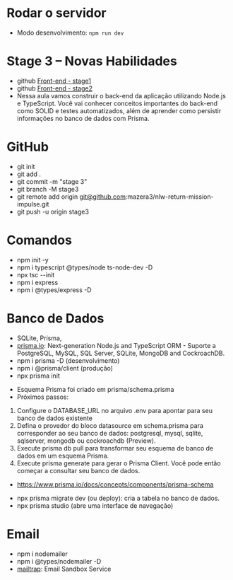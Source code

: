 # Rodar o servidor
- Modo desenvolvimento: `npm run dev`

# Stage 3 – Novas Habilidades

- github [Front-end - stage1](https://github.com/mazera3/nlw-return-mission-impulse/tree/stage1)
- github [Front-end - stage2](https://github.com/mazera3/nlw-return-mission-impulse/tree/stage2)
- Nessa aula vamos construir o back-end da aplicação utilizando Node.js e TypeScript. Você vai conhecer conceitos importantes do back-end como SOLID e testes automatizados, além de aprender como persistir informações no banco de dados com Prisma.

# GitHub
- git init
- git add .
- git commit -m "stage 3"
- git branch -M stage3
- git remote add origin git@github.com:mazera3/nlw-return-mission-impulse.git
- git push -u origin stage3

# Comandos

- npm init -y
- npm i typescript @types/node ts-node-dev -D
- npx tsc --init
- npm i express
- npm i @types/express -D

# Banco de Dados

- SQLite, Prisma, 
- [prisma.io](https://www.prisma.io/): Next-generation Node.js and TypeScript ORM - Suporte a PostgreSQL, MySQL, SQL Server, SQLite, MongoDB and CockroachDB.
- npm i prisma -D (desenvolvimento)
- npm i @prisma/client (produção)
- npx prisma init
* Esquema Prisma foi criado em prisma/schema.prisma
* Próximos passos:
1. Configure o DATABASE_URL no arquivo .env para apontar para seu banco de dados existente
2. Defina o provedor do bloco datasource em schema.prisma para corresponder ao seu banco de dados: postgresql, mysql, sqlite, sqlserver, mongodb ou cockroachdb (Preview).
3. Execute prisma db pull para transformar seu esquema de banco de dados em um esquema Prisma.
4. Execute prisma generate para gerar o Prisma Client. Você pode então começar a consultar seu banco de dados.
* https://www.prisma.io/docs/concepts/components/prisma-schema
- npx prisma migrate dev (ou deploy): cria a tabela no banco de dados.
- npx prisma studio (abre uma interface de navegação)

# Email

- npm i nodemailer
- npm i @types/nodemailer -D
- [mailtrap](https://mailtrap.io/): Email Sandbox Service